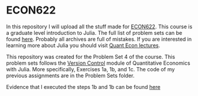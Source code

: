 # ECON622
In this repository I will upload all the stuff made for [ECON622](https://github.com/ubcecon/ECON622_2020). This course is a graduate level introduction to Julia. The full list of problem sets can be found [here](https://github.com/ubcecon/ECON622_2020/blob/master/problemsets.md). Probably all archives are full of mistakes. If you are interested in learning more about Julia you should visit [Quant Econ lectures](https://julia.quantecon.org).

This repository was created for the Problem Set 4 of the course. This problem sets follows the [Version Control](https://julia.quantecon.org/more_julia/version_control.html) module of Quantitative Economics with Julia. More specifically, Exercises 1a, 1b, and 1c. The code of my previous assignments are in the Problem Sets folder. 

Evidence that I executed the steps 1b and 1b can be found [here](evidence.md)